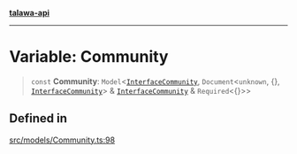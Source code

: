 [**talawa-api**](../../../README.md)

***

# Variable: Community

> `const` **Community**: `Model`\<[`InterfaceCommunity`](../interfaces/InterfaceCommunity.md), `Document`\<`unknown`, \{\}, [`InterfaceCommunity`](../interfaces/InterfaceCommunity.md)\> & [`InterfaceCommunity`](../interfaces/InterfaceCommunity.md) & `Required`\<\{\}\>\>

## Defined in

[src/models/Community.ts:98](https://github.com/Suyash878/talawa-api/blob/b5a9d8b4a1ea678a3d6f5b710b3721f91a3052fc/src/models/Community.ts#L98)
